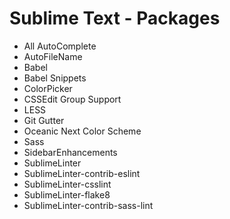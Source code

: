 # Sublime Text - Packages

- All AutoComplete
- AutoFileName
- Babel
- Babel Snippets
- ColorPicker
- CSSEdit Group Support
- LESS
- Git Gutter
- Oceanic Next Color Scheme
- Sass
- SidebarEnhancements
- SublimeLinter
- SublimeLinter-contrib-eslint
- SublimeLinter-csslint
- SublimeLinter-flake8
- Sublime​Linter-contrib-sass-lint
